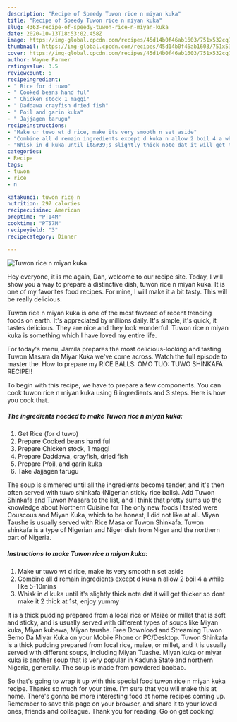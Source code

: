 ```yaml
---
description: "Recipe of Speedy Tuwon rice n miyan kuka"
title: "Recipe of Speedy Tuwon rice n miyan kuka"
slug: 4363-recipe-of-speedy-tuwon-rice-n-miyan-kuka
date: 2020-10-13T18:53:02.458Z
image: https://img-global.cpcdn.com/recipes/45d14b0f46ab1603/751x532cq70/tuwon-rice-n-miyan-kuka-recipe-main-photo.jpg
thumbnail: https://img-global.cpcdn.com/recipes/45d14b0f46ab1603/751x532cq70/tuwon-rice-n-miyan-kuka-recipe-main-photo.jpg
cover: https://img-global.cpcdn.com/recipes/45d14b0f46ab1603/751x532cq70/tuwon-rice-n-miyan-kuka-recipe-main-photo.jpg
author: Wayne Farmer
ratingvalue: 3.5
reviewcount: 6
recipeingredient:
- " Rice for d tuwo"
- " Cooked beans hand ful"
- " Chicken stock 1 maggi"
- " Daddawa crayfish dried fish"
- " Poil and garin kuka"
- " Jajjagen tarugu"
recipeinstructions:
- "Make ur tuwo wt d rice, make its very smooth n set aside"
- "Combine all d remain ingredients except d kuka n allow 2 boil 4 a while like 5-10mins"
- "Whisk in d kuka until it&#39;s slightly thick note dat it will get thicker so dont make it 2 thick at 1st, enjoy yummy"
categories:
- Recipe
tags:
- tuwon
- rice
- n

katakunci: tuwon rice n 
nutrition: 297 calories
recipecuisine: American
preptime: "PT14M"
cooktime: "PT57M"
recipeyield: "3"
recipecategory: Dinner

---
```



![Tuwon rice n miyan kuka](https://img-global.cpcdn.com/recipes/45d14b0f46ab1603/751x532cq70/tuwon-rice-n-miyan-kuka-recipe-main-photo.jpg)

Hey everyone, it is me again, Dan, welcome to our recipe site. Today, I will show you a way to prepare a distinctive dish, tuwon rice n miyan kuka. It is one of my favorites food recipes. For mine, I will make it a bit tasty. This will be really delicious.

Tuwon rice n miyan kuka is one of the most favored of recent trending foods on earth. It's appreciated by millions daily. It's simple, it's quick, it tastes delicious. They are nice and they look wonderful. Tuwon rice n miyan kuka is something which I have loved my entire life.

For today&#39;s menu, Jamila prepares the most delicious-looking and tasting Tuwon Masara da Miyar Kuka we&#39;ve come across. Watch the full episode to master the. How to prepare my RICE BALLS: OMO TUO: TUWO SHINKAFA RECIPE!!


To begin with this recipe, we have to prepare a few components. You can cook tuwon rice n miyan kuka using 6 ingredients and 3 steps. Here is how you cook that.

<!--inarticleads1-->

##### The ingredients needed to make Tuwon rice n miyan kuka:

1. Get  Rice (for d tuwo)
1. Prepare  Cooked beans hand ful
1. Prepare  Chicken stock, 1 maggi
1. Prepare  Daddawa, crayfish, dried fish
1. Prepare  P/oil, and garin kuka
1. Take  Jajjagen tarugu


The soup is simmered until all the ingredients become tender, and it&#39;s then often served with tuwo shinkafa (Nigerian sticky rice balls). Add Tuwon Shinkafa and Tuwon Masara to the list, and I think that pretty sums up the knowledge about Northern Cuisine for The only new foods I tasted were Couscous and Miyan Kuka, which to be honest, I did not like at all. Miyan Taushe is usually served with Rice Masa or Tuwon Shinkafa. Tuwon shinkafa is a type of Nigerian and Niger dish from Niger and the northern part of Nigeria. 

<!--inarticleads2-->

##### Instructions to make Tuwon rice n miyan kuka:

1. Make ur tuwo wt d rice, make its very smooth n set aside
1. Combine all d remain ingredients except d kuka n allow 2 boil 4 a while like 5-10mins
1. Whisk in d kuka until it&#39;s slightly thick note dat it will get thicker so dont make it 2 thick at 1st, enjoy yummy


It is a thick pudding prepared from a local rice or Maize or millet that is soft and sticky, and is usually served with different types of soups like Miyan kuka, Miyan kubewa, Miyan taushe. Free Download and Streaming Tuwon Semo Da Miyar Kuka on your Mobile Phone or PC/Desktop. Tuwon Shinkafa is a thick pudding prepared from local rice, maize, or millet, and it is usually served with different soups, including Miyan Tuashe. Miyan kuka or miyar kuka is another soup that is very popular in Kaduna State and northern Nigeria, generally. The soup is made from powdered baobab. 

So that's going to wrap it up with this special food tuwon rice n miyan kuka recipe. Thanks so much for your time. I'm sure that you will make this at home. There's gonna be more interesting food at home recipes coming up. Remember to save this page on your browser, and share it to your loved ones, friends and colleague. Thank you for reading. Go on get cooking!
